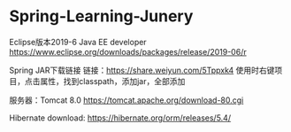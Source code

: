 # Spring-Learning-Junery

Eclipse版本2019-6 Java EE developer
https://www.eclipse.org/downloads/packages/release/2019-06/r

Spring JAR下载链接 链接：https://share.weiyun.com/5Tppxk4
使用时右键项目，点击属性，找到classpath，添加jar，全部添加

服务器：Tomcat 8.0
https://tomcat.apache.org/download-80.cgi

Hibernate download:
https://hibernate.org/orm/releases/5.4/
